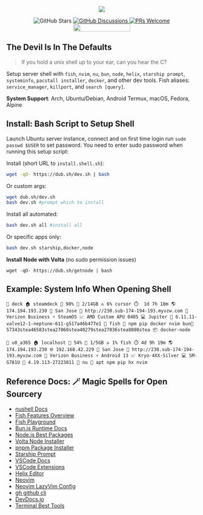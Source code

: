 <p align="center">
    <img src="https://i.imgur.com/3qLFAvW.jpeg">
</p>
<p align="center">
    <img alt="GitHub Stars" src="https://img.shields.io/github/stars/vtempest/server-shell-setup">
    <a href="https://github.com/vtempest/server-shell-setup/discussions">
    <img alt="GitHub Discussions"
        src="https://img.shields.io/github/discussions/vtempest/server-shell-setup">
    </a>
    <a href="http://makeapullrequest.com">
        <img src="https://img.shields.io/badge/PRs-welcome-brightgreen.svg?style=flat-square" alt="PRs Welcome">
    </a>
    <a href="https://codespaces.new/vtempest/server-shell-setup">
    <img src="https://github.com/codespaces/badge.svg" width="150" height="20">
    </a>
</p>

## The Devil Is In The Defaults

> If you hold a unix shell up to your ear, can you hear the C?

Setup server shell with `fish`, `nvim`, `nu`, `bun`, `node`, `helix`, `starship prompt`, `systeminfo`, `pacstall installer`,  `docker`,  and other dev tools. Fish aliases: `service_manager`, `killport`, and `search [query]`.

**System Support**: Arch, Ubuntu/Debian, Android Termux, macOS, Fedora, Alpine 

## Install: Bash Script to Setup Shell

Launch Ubuntu server instance, connect and on first time login run `sudo passwd $USER` to set password. You need to enter sudo password when running this setup script:

Install (short URL to `install.shell.sh`):
```bash
wget -qO- https://dub.sh/dev.sh | bash
```
Or custom args:
```bash
wget dub.sh/dev.sh
bash dev.sh #prompt which to install
```
Install all automated:
```bash
bash dev.sh all #install all
```
Or specific apps only:
```bash
bash dev.sh starship,docker,node
```


**Install Node with Volta** (no sudo permission issues)

```
wget -qO- https://dub.sh/getnode | bash
```

## Example: System Info When Opening Shell

`👤 deck 🏠 steamdeck 📁 90% 💾 2/14GB 🔝 6% cursor ⏱️  1d 7h 18m 🌎 174.194.193.230 📍 San Jose 🔗 http://230.sub-174-194-193.myvzw.com 👮 Verizon Business ⚡ SteamOS 📈 AMD Custom APU 0405 💻 Jupiter 🔧 6.11.11-valve12-1-neptune-611-g517a46b477e1 🐚 fish 🚀 npm pip docker nvim bun🔌 57343stea46583stea27060stea40279stea27036stea8080stea 📦 docker-node`

 `👤 u0_a365 🏠 localhost 📁 54% 💾 1/5GB 🔝 1% fish ⏱️ 4d 9h 19m 🌎 174.194.193.230 🌐 192.168.42.229 📍 San Jose 🔗 http://230.sub-174-194-193.myvzw.com 👮 Verizon Business ⚡ Android 13 📈 Kryo-4XX-Silver 💻 SM-G781U 🔧 4.19.113-27223811 🐚 nu 🚀 apt npm pip hx nvim`

## Reference Docs: 🪄 Magic Spells for Open Sourcery

- [nushell Docs](https://www.nushell.sh/book/)
- [Fish Features Overview](https://medium.com/the-glitcher/fish-shell-3ec1a6cc6128)
- [Fish Playground](https://rootnroll.com/d/fish-shell/)
- [Bun.js Runtime Docs](https://bun.sh/docs)
- [Node.js Best Packages](https://github.com/sindresorhus/awesome-nodejs)
- [Volta Node Installer](https://docs.volta.sh/guide/)
- [pnpm Package Installer](https://pnpm.io/pnpm-cli)
- [Starship Prompt](https://starship.rs/guide/#%F0%9F%9A%80-installation)
- [VSCode Docs](https://code.visualstudio.com/docs)
- [VSCode Extensions](https://marketplace.visualstudio.com/search?target=VSCode&category=All%20categories&sortBy=Installs)
- [Helix Editor](https://docs.helix-editor.com)
- [Neovim](https://github.com/neovim/neovim)
- [Neovim LazyVim Config](https://www.lazyvim.org/keymaps)
- [gh github cli](https://cli.github.com/manual/gh)
- [DevDocs.io](https://devdocs.io/)
- [Terminal Best Tools](https://github.com/k4m4/terminals-are-sexy)
